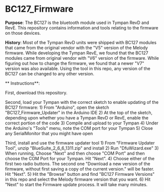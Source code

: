BC127_Firmware
===========================

**Purpose**: The BC127 is the bluetooth module used in Tympan RevD and RevE.  This repository contains information and tools relating to the firmware on those devices.

**History**: Most of the Tympan RevD units were shipped with BC127 modules that came from the original vendor with the "V5" version of the Melody firmware.  While developing the Tympan RevE, we found that the BC127 modules came from original vendor with "V6" version of the firmware.  While figuring out how to change the firmware, we found that a newer "V7" version was also available.  Using the tool in this repo, any version of the BC127 can be changed to any other version.

** Instructions**: 

First, download this repository.

Second, load your Tympan with the correct sketch to enable updating of the BC127 firmware:
    1) From "Arduino", open the sketch "BC127_Firmware_Updater" in the Arduino IDE
    2) At the top of the sketch, depending upon whether you have a Tympan RevD or RevE, enable the correct portion of the code
    3) Compile and upload to your Tympan
    4) Under the Arduino's "Tools" menu, note the COM port for your Tympan
    5) Close any SerialMonitor that you might have open
	
Third, install and use the firmware updater tool
    1) From "Firmware Updater Tool", unzip "BlueSuite_2_6_6_1311.zip" and install
	2) Run "DfuWizard.exe"
	3) When running, Choose "Next" and then choose "COM Port" and then choose the COM Port for your Tympan.  Hit "Next".
	4) Choose either of the first two radio buttons.  The second one "Download a new version of the firmware, without first saving a copy of the current version." will be faster.  Hit "Next".
	5) Hit the "Browse" button and find "BC127 Firmware Versions" in this repo and select the Melody firmware version that you want.
	6) Hit "Next" to start the Firmware update process.  It will take many minutes.

